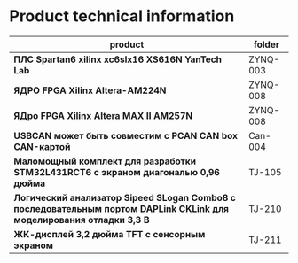 # Product technical information

| product                                                                                                                 | folder   |
| ----------------------------------------------------------------------------------------------------------------------- | -------- |
| **ПЛC Spartan6 xilinx xc6slx16 XS616N YanTech Lab**                                                                     | ZYNQ-003 |
| **ЯДPO FPGA Xilinx Altera-AM224N**                                                                                      | ZYNQ-008 |
| **ЯДpo FPGA Xilinx Altera MAX II AM257N**                                                                               | ZYNQ-008 |
| **USBCAN может быть совместим с PCAN CAN box CAN-картой**                                                               | Can-004  |
| **Маломощный комплект для разработки STM32L431RCT6 с экраном диагональю 0,96 дюйма**                                    | TJ-105   |
| **Логический анализатор Sipeed SLogan Combo8 с последовательным портом DAPLink CKLink для моделирования отладки 3,3 В** | TJ-210   |
| **ЖК-дисплей 3,2 дюйма TFT с сенсорным экраном**                                                                        | TJ-211   |
